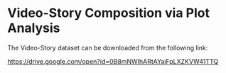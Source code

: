 # Video-Story Composition via Plot Analysis

The Video-Story dataset can be downloaded from the following link:

https://drive.google.com/open?id=0B8mNWIhARtAYajFpLXZKVW41TTQ

